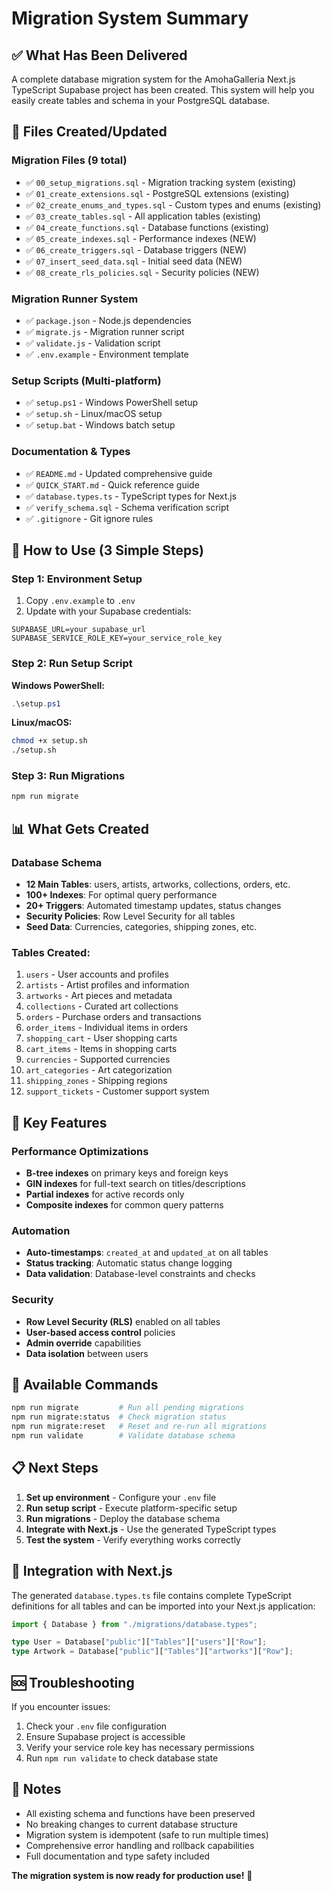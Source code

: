# Migration System Summary

## ✅ What Has Been Delivered

A complete database migration system for the AmohaGalleria Next.js TypeScript Supabase project has been created. This system will help you easily create tables and schema in your PostgreSQL database.

## 📁 Files Created/Updated

### Migration Files (9 total)

- ✅ `00_setup_migrations.sql` - Migration tracking system (existing)
- ✅ `01_create_extensions.sql` - PostgreSQL extensions (existing)
- ✅ `02_create_enums_and_types.sql` - Custom types and enums (existing)
- ✅ `03_create_tables.sql` - All application tables (existing)
- ✅ `04_create_functions.sql` - Database functions (existing)
- ✅ `05_create_indexes.sql` - Performance indexes (NEW)
- ✅ `06_create_triggers.sql` - Database triggers (NEW)
- ✅ `07_insert_seed_data.sql` - Initial seed data (NEW)
- ✅ `08_create_rls_policies.sql` - Security policies (NEW)

### Migration Runner System

- ✅ `package.json` - Node.js dependencies
- ✅ `migrate.js` - Migration runner script
- ✅ `validate.js` - Validation script
- ✅ `.env.example` - Environment template

### Setup Scripts (Multi-platform)

- ✅ `setup.ps1` - Windows PowerShell setup
- ✅ `setup.sh` - Linux/macOS setup
- ✅ `setup.bat` - Windows batch setup

### Documentation & Types

- ✅ `README.md` - Updated comprehensive guide
- ✅ `QUICK_START.md` - Quick reference guide
- ✅ `database.types.ts` - TypeScript types for Next.js
- ✅ `verify_schema.sql` - Schema verification script
- ✅ `.gitignore` - Git ignore rules

## 🚀 How to Use (3 Simple Steps)

### Step 1: Environment Setup

1. Copy `.env.example` to `.env`
2. Update with your Supabase credentials:

```env
SUPABASE_URL=your_supabase_url
SUPABASE_SERVICE_ROLE_KEY=your_service_role_key
```

### Step 2: Run Setup Script

**Windows PowerShell:**

```powershell
.\setup.ps1
```

**Linux/macOS:**

```bash
chmod +x setup.sh
./setup.sh
```

### Step 3: Run Migrations

```bash
npm run migrate
```

## 📊 What Gets Created

### Database Schema

- **12 Main Tables**: users, artists, artworks, collections, orders, etc.
- **100+ Indexes**: For optimal query performance
- **20+ Triggers**: Automated timestamp updates, status changes
- **Security Policies**: Row Level Security for all tables
- **Seed Data**: Currencies, categories, shipping zones, etc.

### Tables Created:

1. `users` - User accounts and profiles
2. `artists` - Artist profiles and information
3. `artworks` - Art pieces and metadata
4. `collections` - Curated art collections
5. `orders` - Purchase orders and transactions
6. `order_items` - Individual items in orders
7. `shopping_cart` - User shopping carts
8. `cart_items` - Items in shopping carts
9. `currencies` - Supported currencies
10. `art_categories` - Art categorization
11. `shipping_zones` - Shipping regions
12. `support_tickets` - Customer support system

## 🎯 Key Features

### Performance Optimizations

- **B-tree indexes** on primary keys and foreign keys
- **GIN indexes** for full-text search on titles/descriptions
- **Partial indexes** for active records only
- **Composite indexes** for common query patterns

### Automation

- **Auto-timestamps**: `created_at` and `updated_at` on all tables
- **Status tracking**: Automatic status change logging
- **Data validation**: Database-level constraints and checks

### Security

- **Row Level Security (RLS)** enabled on all tables
- **User-based access control** policies
- **Admin override** capabilities
- **Data isolation** between users

## 🔧 Available Commands

```bash
npm run migrate         # Run all pending migrations
npm run migrate:status  # Check migration status
npm run migrate:reset   # Reset and re-run all migrations
npm run validate        # Validate database schema
```

## 📋 Next Steps

1. **Set up environment** - Configure your `.env` file
2. **Run setup script** - Execute platform-specific setup
3. **Run migrations** - Deploy the database schema
4. **Integrate with Next.js** - Use the generated TypeScript types
5. **Test the system** - Verify everything works correctly

## 🔗 Integration with Next.js

The generated `database.types.ts` file contains complete TypeScript definitions for all tables and can be imported into your Next.js application:

```typescript
import { Database } from "./migrations/database.types";

type User = Database["public"]["Tables"]["users"]["Row"];
type Artwork = Database["public"]["Tables"]["artworks"]["Row"];
```

## 🆘 Troubleshooting

If you encounter issues:

1. Check your `.env` file configuration
2. Ensure Supabase project is accessible
3. Verify your service role key has necessary permissions
4. Run `npm run validate` to check database state

## 📝 Notes

- All existing schema and functions have been preserved
- No breaking changes to current database structure
- Migration system is idempotent (safe to run multiple times)
- Comprehensive error handling and rollback capabilities
- Full documentation and type safety included

**The migration system is now ready for production use!** 🎉
